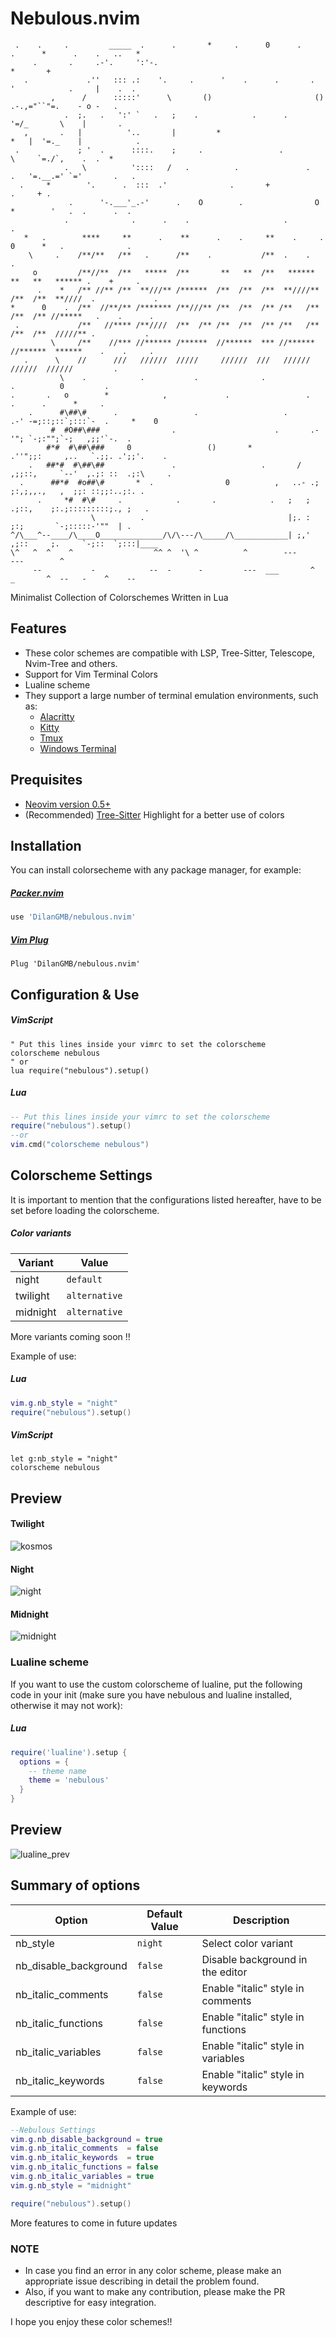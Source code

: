 # Nebulous.nvim

```
 .    .     .         _____  .      .       *     .      0      .     .      *      .    .   ..   *
     .       .     .-'.     ':'-.                                        *       +
   .             .''   ::: .:    '.     .      '    .      .       .    '            .     |    .  .
         ,      /      :::::'      \       ()                       ()    .-.,="``"=.    - o -   .
            .  ;.   .   ':' `   .   ;    .            .      .             '=/_       \    |       .
   ,       .   |          '..       |         *                        *   |  '=._    |            .
 .             ; '  .      ::::.    ;     .                 .               \     `=./`,    .  .  *
            .   \          '::::   /   .          .               .      .   '=.__.=' `='       .   .
  .     *        '.      .  :::  .'              .       +                               .     + .
             .      '-.___'_.-'      .    O        .                O      *        '   .  .      .  .
            .              .      .    .                     .                                  .
   *   .        ****     **      .    **      .    .     **    .     .    0      *   .              .
    \     .    /**/**   /**   .      /**    .           /**  .    .                              .
     o         /**//**  /**   *****  /**       **   **  /**   ******   **   **   ****** .    +     .
      .    *   /** //** /**  **///** /******  /**  /**  /**  **////** /**  /**  **////  .             .
*      0    .  /**  //**/** /******* /**///** /**  /**  /** /**   /** /**  /** //*****   .    .      .
 .             /**   //**** /**////  /**  /** /**  /**  /** /**   /** /**  /**  /////** .           .
         \     /**    //*** //****** /******  //******  *** //******  //******  ******    .    .     .
   .      \    //      ///   //////  /////     //////  ///   //////    //////  //////         .
           \    .            .           .              .                   .          0         .
.       .   o        *            ,             .                 .           .      .      *     .   
    .      #\##\#      .                 .                   .        .-' -=;::;::`;:::`-  .     *    0
         #  #O##\###                .                      .       .-'"; `-;:"";`-;   ,;;'`-.  .
        #*#  #\##\###     0                 ()       *           .''";;:     ,..   `.;;. .';;'.    .
    .   ##*#  #\##\##               .                   .       /  ,;;::,     `--'  ,.;: ::  .;:\     .
  .      ##*#  #o##\#       *  .                0          ,   ..- .; ;:,;,,.,   ,  ;;: ::;;:..;:. .
      .     *#  #\#     .            .       .            .   ;   ;    .;::,    ;:.;:::::::::;., ;   .
                  \          .                                |;. :      ;:;       `-;:::::-'""  | .
^/\___^--____/\____O______________/\/\---/\_____/\____________| ;,'  ,;::     ;.     `-;::  `;:::|____
\^   ^  ^    ^                  ^^ ^  '\ ^          ^        ---         ---        ^
     --           -            --  -      -         ---  ___       ^   _       ^  --   -    ^    --
```


Minimalist Collection of Colorschemes Written in Lua

## Features

- These color schemes are compatible with LSP, Tree-Sitter, Telescope, Nvim-Tree and others.
- Support for Vim Terminal Colors
- Lualine scheme
- They support a large number of terminal emulation environments, such as:
    - [Alacritty](https://github.com/alacritty/alacritty)
    - [Kitty](https://github.com/kovidgoyal/kitty)
    - [Tmux](https://github.com/tmux/tmux)
    - [Windows Terminal](https://github.com/microsoft/terminal)

## Prequisites

- [Neovim version 0.5+](https://github.com/neovim/neovim/releases)
- (Recommended) [Tree-Sitter](https://github.com/nvim-treesitter/nvim-treesitter) Highlight for a better use of colors

## Installation

You can install colorsecheme with any package manager, for example:

##### [Packer.nvim](https://github.com/wbthomason/packer.nvim)

```lua
use 'DilanGMB/nebulous.nvim'
```

##### [Vim Plug](https://github.com/junegunn/vim-plug)

```vim
Plug 'DilanGMB/nebulous.nvim'
```

## Configuration & Use

##### VimScript

```vim
" Put this lines inside your vimrc to set the colorscheme
colorscheme nebulous
" or
lua require("nebulous").setup()
```

##### Lua

```lua
-- Put this lines inside your vimrc to set the colorscheme
require("nebulous").setup()
--or
vim.cmd("colorscheme nebulous")
```

## Colorscheme Settings

It is important to mention that the configurations listed hereafter, have to be
set before loading the colorscheme.

##### Color variants

| Variant             | Value         |
| --------------------| --------------|
| night               | `default`     |
| twilight            | `alternative` |
| midnight            | `alternative` |

More variants coming soon !!

Example of use:
##### Lua

```lua
vim.g.nb_style = "night"
require("nebulous").setup()
```

##### VimScript

```vim
let g:nb_style = "night"
colorscheme nebulous
```

## Preview

#### Twilight

![kosmos](./media/twilight.gif)

#### Night

![night](./media/night.gif)

#### Midnight

![midnight](./media/midnight.gif)

### Lualine scheme

If you want to use the custom colorscheme of lualine, put the following code in
your init (make sure you have nebulous and lualine installed, otherwise it may not work):

##### Lua

```lua
require('lualine').setup {
  options = {
    -- theme name
    theme = 'nebulous'
  }
}
```

## Preview
![lualine_prev](./media/lualine_pre.gif)

## Summary of options

| Option                | Default Value |  Description                         |
| ----------------------|---------------|------------------------------------- |
| nb_style              | `night`       | Select color variant                 |
| nb_disable_background | `false`       | Disable background in the editor     |
| nb_italic_comments    | `false`       | Enable "italic" style in comments    |
| nb_italic_functions   | `false`       | Enable "italic" style in functions   |
| nb_italic_variables   | `false`       | Enable "italic" style in variables   |
| nb_italic_keywords    | `false`       | Enable "italic" style in keywords    |

Example of use:

```lua
--Nebulous Settings
vim.g.nb_disable_background = true
vim.g.nb_italic_comments  = false
vim.g.nb_italic_keywords  = true
vim.g.nb_italic_functions = false
vim.g.nb_italic_variables = true
vim.g.nb_style = "midnight"

require("nebulous").setup()
```
More features to come in future updates

### NOTE
- In case you find an error in any color scheme, please make an appropriate issue describing in detail the problem found.
- Also, if you want to make any contribution, please make the PR descriptive for easy integration.

I hope you enjoy these color schemes!!
